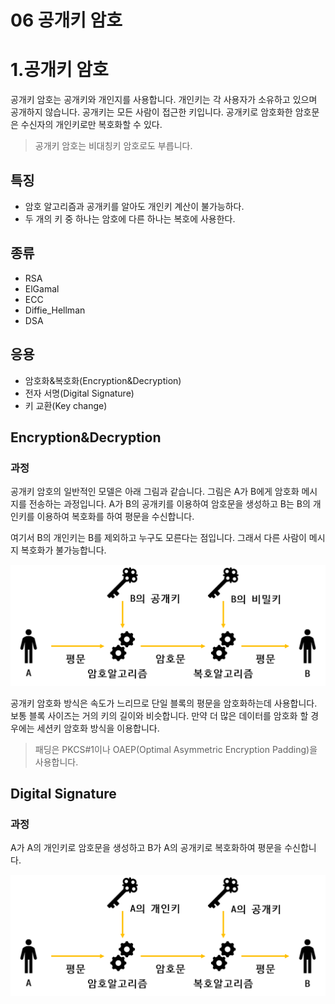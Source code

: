 06 공개키 암호
===

# 1.공개키 암호

공개키 암호는 공개키와 개인지를 사용합니다. 개인키는 각 사용자가 소유하고 있으며 공개하지 않습니다. 공개키는 모든 사람이 접근한 키입니다. 공개키로 암호화한 암호문은 수신자의 개인키로만 복호화할 수 있다.

>공개키 암호는 비대칭키 암호로도 부릅니다.

## 특징

- 암호 알고리즘과 공개키를 알아도 개인키 계산이 불가능하다.
- 두 개의 키 중 하나는 암호에 다른 하나는 복호에 사용한다.

## 종류

- RSA
- ElGamal
- ECC
- Diffie_Hellman
- DSA

## 응용

- 암호화&복호화(Encryption&Decryption)
- 전자 서명(Digital Signature)
- 키 교환(Key change)

## Encryption&Decryption

### 과정

공개키 암호의 일반적인 모델은 아래 그림과 같습니다. 그림은 A가 B에게 암호화 메시지를 전송하는 과정입니다. A가 B의 공개키를 이용하여 암호문을 생성하고 B는 B의 개인키를 이용하여 복호화를 하여 평문을 수신합니다.

여기서 B의 개인키는 B를 제외하고 누구도 모른다는 점입니다. 그래서 다른 사람이 메시지 복호화가 불가능합니다. 

![](image/06%20공개키.png)

공개키 암호화 방식은 속도가 느리므로 단일 블록의 평문을 암호화하는데 사용합니다. 보통 블록 사이즈는 거의 키의 길이와 비슷합니다. 만약 더 많은 데이터를 암호화 할 경우에는 세션키 암호화 방식을 이용합니다. 

> 패딩은 PKCS#1이나 OAEP(Optimal Asymmetric Encryption Padding)을 사용합니다.

## Digital Signature

### 과정

A가 A의 개인키로 암호문을 생성하고 B가 A의 공개키로 복호화하여 평문을 수신합니다.

![](image/06%20공개키%20전자서명.png)